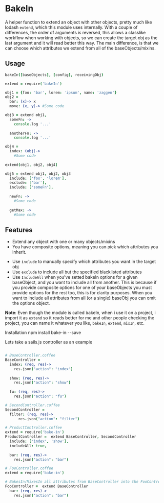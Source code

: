 # BakeIn
A helper function to extend an object with other objects, pretty much like  lodash `extend`, which this module uses internally.
With a couple of differences, the order of arguments is reversed, this allows a classlike workflow when working with objects,
so we can create the target obj as the last argument and it will read better this way. The main difference, is that we can
choose which attributes we extend from all of the baseObjects/mixins.

## Usage
```coffeescript
bakeIn([baseObjects], [config], receivingObj)
```
```coffeescript
extend = require('bakeIn')

obj1 = {foo: 'bar', lorem: 'ipsum', name: 'zaggen'}
obj2 = 
  bar: (x)-> x
  move: (x, y)-> #Some code

obj3 = extend obj1,
  someFn: ->
    console.log '...'
    
  anotherFn: ->
    console.log '...'

obj4 = 
  index: (obj)-> 
    #Some code
    
extend(obj1, obj2, obj4)

obj5 = extend obj1, obj2, obj3
  include: ['foo', 'lorem'],
  exclude: ['bar'],
  include: ['someFn'],
  
  newFn: ->
    #Some code
    
  getMax: ->
    #Some code
```
## Features
* Extend any object with one or many objects/mixins
* You have composite options, meaning you can pick which attributes you inherit.
- Use `include` to manually specify which attributes you want in the target obj
- Use `exclude` to include all but the specified blacklisted attributes 
- Use `IncludeAll` when you've setted bakeIn options for a given baseObject, and you want to include all from another. This is because if you provide composite options for one of your baseObjects you must provide options for the rest too, this is for clarity purposes. When you want to include all attributes from all (or a single) baseObj you can omit the options object.

**Note:** Even though the module is called bakeIn, when i use it on a project, i import it as `extend` so it reads better for me
and other people checking the project, you can name it whatever you like, `bakeIn`, `extend`, `mixIn`, etc.

Installation
  npm install bake-in --save

Lets take a sails.js controller as an example
```coffeescript

# BaseController.coffee
BaseController =
  index: (req, res)->
    res.json("action": "index")
  
  show: (req, res)->
    res.json("action": "show")
    
  fu: (req, res)->
    res.json("action": "fu")
```
 
```coffeescript  
# SecondController.coffee  
SecondController =
  filter: (req, res)->
      res.json("action": "filter")
```

```coffeescript
# ProductController.coffee 
extend = require('bake-in')
ProductController =  extend BaseController, SecondController
  include: ['index', 'show'],
  includeAll: true,
  
  bar: (req, res)->
    res.json("action": "bar")
```

```coffeescript
# FooController.coffee 
extend = require('bake-in')

# BakesIn/MixesIn all attributes from BaseController into the FooController
FooController =  extend BaseController
  bar: (req, res)->
    res.json("action": "bar")
```